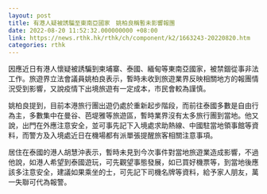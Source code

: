 ```yaml
---
layout: post
title: 有港人疑被誘騙至東南亞國家　姚柏良稱暫未影響報團
date: 2022-08-20 11:52:32.000000000 +08:00
link: https://news.rthk.hk/rthk/ch/component/k2/1663243-20220820.htm
categories: rthk
---
```


因應近日有港人懷疑被誘騙到柬埔寨、泰國、緬甸等東南亞國家，被禁錮從事非法工作。旅遊界立法會議員姚柏良表示，暫時未收到旅遊業界反映相關地方的報團情況受到影響，又說疫情下出境旅遊有一定成本，市民會較為謹慎。

姚柏良提到，目前本港旅行團出遊仍處於重新起步階段，而前往泰國多數是自由行為主，多數集中在曼谷、芭堤雅等旅遊區，暫時業界沒有太多旅行團到當地。他又說，出門在外應注意安全，並可事先記下入境處求助熱線、中國駐當地領事館等資料，而警方及入境處近日在機場都有派單張提醒旅客相關注意事項。

居住在泰國的港人胡慧沖表示，暫時未見到今次事件對當地旅遊業造成影響，不過他說，如港人希望到泰國遊玩，可先觀望事態發展，如已買好機票等，到當地後應該多注意安全，建議如果乘坐的士，可先記下司機名牌等資料，給予家人朋友，萬一失聯可代為報警。
